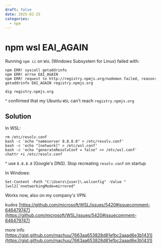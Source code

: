 ```yaml
---
draft: false
date: 2025-02-25
categories:
  - npm
---
```


# npm wsl EAI_AGAIN

Running `npm ci` on `WSL` (Windows Subsystem for Linux) failed with:

```
npm ERR! syscall getaddrinfo
npm ERR! errno EAI_AGAIN
npm ERR! request to http://registry.npmjs.org/nodemon failed, reason: getaddrinfo EAI_AGAIN registry.npmjs.org
```

```
dig registry.npmjs.org
```
^ confirmed that my Ubuntu `WSL` can't reach `registry.npmjs.org`

## Solution

In WSL:
```
rm /etc/resolv.conf
bash -c 'echo "nameserver 8.8.8.8" > /etc/resolv.conf'
bash -c 'echo "[network]" > /etc/wsl.conf'
bash -c 'echo "generateResolvConf = false" >> /etc/wsl.conf'
chattr +i /etc/resolv.conf
```
^ use `8.8.8.8` (Google's DNS). Stop recreating `resolv.conf` on startup

In Windows:
```
Set-Content -Path "C:\Users\{user}\.wslconfig" -Value "[wsl2]`nnetworkingMode=mirrored"
```

Works now, also on my company's VPN.

kudos [https://github.com/microsoft/WSL/issues/5420#issuecomment-646479747](https://github.com/microsoft/WSL/issues/5420#issuecomment-646479747)

more info [https://gist.github.com/machuu/7663aa653828d81efbc2aaad6e3b1431](https://gist.github.com/machuu/7663aa653828d81efbc2aaad6e3b1431)
